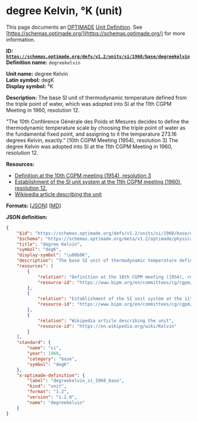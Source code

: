 # degree Kelvin, °K (unit)

This page documents an [OPTIMADE](https://www.optimade.org/) [Unit Definition](https://schemas.optimade.org/#definitions). See [https://schemas.optimade.org/](https://schemas.optimade.org/) for more information.

**ID: [`https://schemas.optimade.org/defs/v1.2/units/si/1960/base/degreekelvin`](https://schemas.optimade.org/defs/v1.2/units/si/1960/base/degreekelvin.md)**  
**Definition name:** `degreekelvin`

**Unit name:** degree Kelvin  
**Latin symbol:** degK  
**Display symbol:** °K  
  
**Description:** The base SI unit of thermodynamic temperature defined from the triple point of water, which was adopted into SI at the 11th CGPM Meeting in 1960, resolution 12.

"The 10th Conférence Générale des Poids et Mesures decides to define the thermodynamic temperature scale by choosing the triple point of water as the fundamental fixed point, and assigning to it the temperature 273.16 degrees Kelvin, exactly." [10th CGPM Meeting (1954), resolution 3]
The degree Kelvin was adopted into SI at the 11th CGPM Meeting in 1960, resolution 12.

**Resources:**

- [Definition at the 10th CGPM meeting (1954), resolution 3](https://www.bipm.org/en/committees/cg/cgpm/10-1954/resolution-3)
- [Establishment of the SI unit system at the 11th CGPM meeting (1960), resolution 12.](https://www.bipm.org/en/committees/cg/cgpm/11-1960/resolution-12)
- [Wikipedia article describing the unit](https://en.wikipedia.org/wiki/Kelvin)


**Formats:** [[JSON](degreekelvin.json)] [[MD](degreekelvin.md)]

**JSON definition:**

``` json
{
    "$id": "https://schemas.optimade.org/defs/v1.2/units/si/1960/base/degreekelvin",
    "$schema": "https://schemas.optimade.org/meta/v1.2/optimade/physical_unit_definition.json",
    "title": "degree Kelvin",
    "symbol": "degK",
    "display-symbol": "\u00b0K",
    "description": "The base SI unit of thermodynamic temperature defined from the triple point of water, which was adopted into SI at the 11th CGPM Meeting in 1960, resolution 12.\n\n\"The 10th Conf\u00e9rence G\u00e9n\u00e9rale des Poids et Mesures decides to define the thermodynamic temperature scale by choosing the triple point of water as the fundamental fixed point, and assigning to it the temperature 273.16 degrees Kelvin, exactly.\" [10th CGPM Meeting (1954), resolution 3]\nThe degree Kelvin was adopted into SI at the 11th CGPM Meeting in 1960, resolution 12.",
    "resources": [
        {
            "relation": "Definition at the 10th CGPM meeting (1954), resolution 3",
            "resource-id": "https://www.bipm.org/en/committees/cg/cgpm/10-1954/resolution-3"
        },
        {
            "relation": "Establishment of the SI unit system at the 11th CGPM meeting (1960), resolution 12.",
            "resource-id": "https://www.bipm.org/en/committees/cg/cgpm/11-1960/resolution-12"
        },
        {
            "relation": "Wikipedia article describing the unit",
            "resource-id": "https://en.wikipedia.org/wiki/Kelvin"
        }
    ],
    "standard": {
        "name": "si",
        "year": 1960,
        "category": "base",
        "symbol": "degK"
    },
    "x-optimade-definition": {
        "label": "degreekelvin_si_1960_base",
        "kind": "unit",
        "format": "1.2",
        "version": "1.2.0",
        "name": "degreekelvin"
    }
}
```